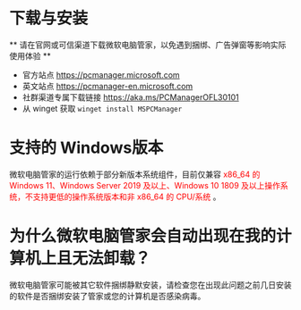 # 下载与安装

** 请在官网或可信渠道下载微软电脑管家，以免遇到捆绑、广告弹窗等影响实际使用体验 **

- 官方站点 <https://pcmanager.microsoft.com>
- 英文站点 <https://pcmanager-en.microsoft.com>
- 社群渠道专属下载链接 <https://aka.ms/PCManagerOFL30101>
- 从 winget 获取 `winget install MSPCManager`

# 支持的 Windows版本

微软电脑管家的运行依赖于部分新版本系统组件，目前仅兼容 <font color='red'> x86_64 的 Windows 11、Windows Server 2019 及以上、Windows 10 1809 及以上操作系统，不支持更低的操作系统版本和非 x86_64 的 CPU/系统 </font> 。

# 为什么微软电脑管家会自动出现在我的计算机上且无法卸载？

微软电脑管家可能被其它软件捆绑静默安装，请检查您在出现此问题之前几日安装的软件是否捆绑安装了管家或您的计算机是否感染病毒。

